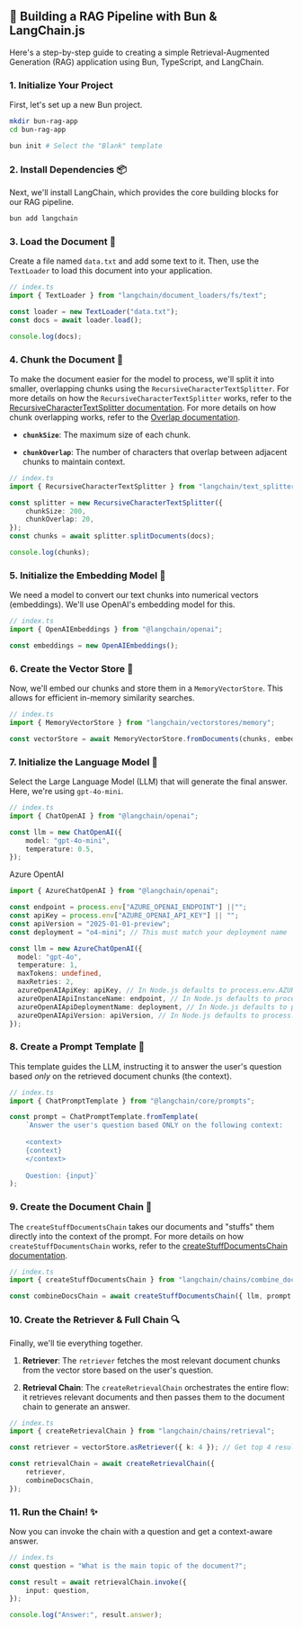 ## 🚀 Building a RAG Pipeline with Bun & LangChain.js

Here's a step-by-step guide to creating a simple Retrieval-Augmented Generation (RAG) application using Bun, TypeScript, and LangChain.

### 1. Initialize Your Project

First, let's set up a new Bun project.

```sh
mkdir bun-rag-app
cd bun-rag-app

bun init # Select the "Blank" template
```

### 2. Install Dependencies 📦

Next, we'll install LangChain, which provides the core building blocks for our RAG pipeline.

```sh
bun add langchain
```

### 3. Load the Document 📄

Create a file named `data.txt` and add some text to it. Then, use the `TextLoader` to load this document into your application.

```ts
// index.ts
import { TextLoader } from "langchain/document_loaders/fs/text";

const loader = new TextLoader("data.txt");
const docs = await loader.load();

console.log(docs);
```

### 4. Chunk the Document 🔪

To make the document easier for the model to process, we'll split it into smaller, overlapping chunks using the `RecursiveCharacterTextSplitter`.
For more details on how the `RecursiveCharacterTextSplitter` works, refer to the [RecursiveCharacterTextSplitter documentation](./RecursiveCharacterTextSplitter.md).
For more details on how chunk overlapping works, refer to the [Overlap documentation](./Overlap.md).


- **`chunkSize`**: The maximum size of each chunk.
    
- **`chunkOverlap`**: The number of characters that overlap between adjacent chunks to maintain context.
    

```ts
// index.ts
import { RecursiveCharacterTextSplitter } from "langchain/text_splitter";

const splitter = new RecursiveCharacterTextSplitter({
	chunkSize: 200,
	chunkOverlap: 20,
});
const chunks = await splitter.splitDocuments(docs);

console.log(chunks);
```

### 5. Initialize the Embedding Model 🧠

We need a model to convert our text chunks into numerical vectors (embeddings). We'll use OpenAI's embedding model for this.

```ts
// index.ts
import { OpenAIEmbeddings } from "@langchain/openai";

const embeddings = new OpenAIEmbeddings();
```

### 6. Create the Vector Store 💾

Now, we'll embed our chunks and store them in a `MemoryVectorStore`. This allows for efficient in-memory similarity searches.

```ts
// index.ts
import { MemoryVectorStore } from "langchain/vectorstores/memory";

const vectorStore = await MemoryVectorStore.fromDocuments(chunks, embeddings);
```

### 7. Initialize the Language Model 🤖

Select the Large Language Model (LLM) that will generate the final answer. Here, we're using `gpt-4o-mini`.

```ts
// index.ts
import { ChatOpenAI } from "@langchain/openai";

const llm = new ChatOpenAI({
	model: "gpt-4o-mini",
	temperature: 0.5,
});
```
Azure OpentAI
```ts
import { AzureChatOpenAI } from "@langchain/openai";

const endpoint = process.env["AZURE_OPENAI_ENDPOINT"] ||"";
const apiKey = process.env["AZURE_OPENAI_API_KEY"] || "";
const apiVersion = "2025-01-01-preview";
const deployment = "o4-mini"; // This must match your deployment name

const llm = new AzureChatOpenAI({
  model: "gpt-4o",
  temperature: 1,
  maxTokens: undefined,
  maxRetries: 2,
  azureOpenAIApiKey: apiKey, // In Node.js defaults to process.env.AZURE_OPENAI_API_KEY
  azureOpenAIApiInstanceName: endpoint, // In Node.js defaults to process.env.AZURE_OPENAI_API_INSTANCE_NAME
  azureOpenAIApiDeploymentName: deployment, // In Node.js defaults to process.env.AZURE_OPENAI_API_DEPLOYMENT_NAME
  azureOpenAIApiVersion: apiVersion, // In Node.js defaults to process.env.AZURE_OPENAI_API_VERSION
});
```

### 8. Create a Prompt Template 📝

This template guides the LLM, instructing it to answer the user's question based _only_ on the retrieved document chunks (the context).

```ts
// index.ts
import { ChatPromptTemplate } from "@langchain/core/prompts";

const prompt = ChatPromptTemplate.fromTemplate(
	`Answer the user's question based ONLY on the following context:
	
	<context>
	{context}
	</context>
	
	Question: {input}`
);
```

### 9. Create the Document Chain 🔗

The `createStuffDocumentsChain` takes our documents and "stuffs" them directly into the context of the prompt.
For more details on how `createStuffDocumentsChain` works, refer to the [createStuffDocumentsChain documentation](createStuffDocumentsChain.md).

```ts
// index.ts
import { createStuffDocumentsChain } from "langchain/chains/combine_documents";

const combineDocsChain = await createStuffDocumentsChain({ llm, prompt });
```

### 10. Create the Retriever & Full Chain 🔍

Finally, we'll tie everything together.

1. **Retriever**: The `retriever` fetches the most relevant document chunks from the vector store based on the user's question.
    
2. **Retrieval Chain**: The `createRetrievalChain` orchestrates the entire flow: it retrieves relevant documents and then passes them to the document chain to generate an answer.
    

```ts
// index.ts
import { createRetrievalChain } from "langchain/chains/retrieval";

const retriever = vectorStore.asRetriever({ k: 4 }); // Get top 4 results

const retrievalChain = await createRetrievalChain({
	retriever,
	combineDocsChain,
});
```

### 11. Run the Chain! ✨

Now you can invoke the chain with a question and get a context-aware answer.

```ts
// index.ts
const question = "What is the main topic of the document?";

const result = await retrievalChain.invoke({
	input: question,
});

console.log("Answer:", result.answer);
```